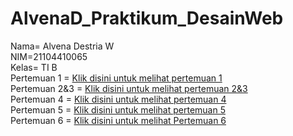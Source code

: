 # AlvenaD_Praktikum_DesainWeb
Nama= Alvena Destria W<br/>
NIM=21104410065
<br>Kelas= TI B<br/>
Pertemuan 1 = <a href="https://codepen.io/collection/zxpgBB" title="Pertemuan 1">Klik disini untuk melihat pertemuan 1</a>
<br>Pertemuan 2&3 = <a href="https://codepen.io/collection/Exoqyg" title="Pertemuan 2&3">Klik disini untuk melihat pertemuan 2&3</a><br/>
Pertemuan 4 = <a href="https://codepen.io/collection/JGkgKJ" title="Pertemuan 4">Klik disini untuk melihat pertemuan 4</a><br/>
Pertemuan 5 = <a href="https://codepen.io/collection/PYQqbe" title="Pertemuan 5">Klik disini untuk melihat pertemuan 5</a>
<br>Pertemuan 6 = <a href="https://codepen.io/collection/bNLrGo" title="Pertemuan 6">Klik disini untuk melihat Pertemuan 6</a><br/>
